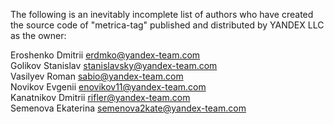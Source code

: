 The following is an inevitably incomplete list of authors who have created
the source code of "metrica-tag" published and distributed by YANDEX LLC
as the owner:  

Eroshenko Dmitrii <erdmko@yandex-team.com>  
Golikov Stanislav <stanislavsky@yandex-team.com>  
Vasilyev Roman <sabio@yandex-team.com>  
Novikov Evgenii <enovikov11@yandex-team.com>  
Kanatnikov Dmitrii <rifler@yandex-team.com>  
Semenova Ekaterina <semenova2kate@yandex-team.com>  

